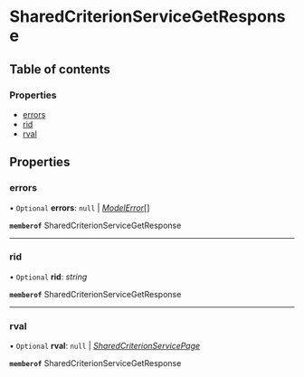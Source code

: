 # SharedCriterionServiceGetResponse


## Table of contents

### Properties

- [errors](sharedcriterionservicegetresponse.md#errors)
- [rid](sharedcriterionservicegetresponse.md#rid)
- [rval](sharedcriterionservicegetresponse.md#rval)

## Properties

### errors

• `Optional` **errors**: ``null`` \| [*ModelError*](modelerror.md)[]

**`memberof`** SharedCriterionServiceGetResponse

___

### rid

• `Optional` **rid**: *string*

**`memberof`** SharedCriterionServiceGetResponse

___

### rval

• `Optional` **rval**: ``null`` \| [*SharedCriterionServicePage*](sharedcriterionservicepage.md)

**`memberof`** SharedCriterionServiceGetResponse

